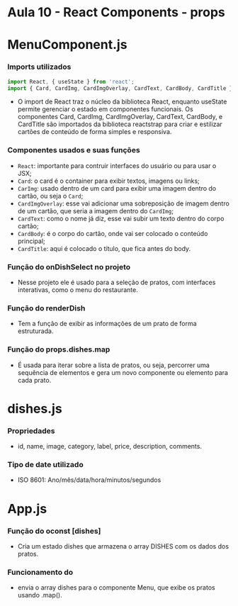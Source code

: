 # Aula 10 - React Components - props

# MenuComponent.js

### Imports utilizados

```js
import React, { useState } from 'react'; 
import { Card, CardImg, CardImgOverlay, CardText, CardBody, CardTitle } from 'reactstrap';
```

- O import de React traz o núcleo da biblioteca React, enquanto useState permite gerenciar o estado em componentes funcionais. Os componentes Card, CardImg, CardImgOverlay, CardText, CardBody, e CardTitle são importados da biblioteca reactstrap para criar e estilizar cartões de conteúdo de forma simples e responsiva.

### Componentes usados e suas funções

- `React`: importante para contruir interfaces do usuário ou para usar o JSX;
- `Card`: o card é o container para exibir textos, imagens ou links;
- `CarImg`: usado dentro de um card para exibir uma imagem dentro do cartão, ou seja o `Card`;
- `CardImgOverlay`: esse vai adicionar uma sobreposição de imagem dentro de um cartão, que seria a imagem dentro do `CardImg`;
- `CardText`: como o nome já diz, esse vai subir um texto dentro do corpo cartão;
- `CardBody`: é o corpo do cartão, onde vai ser colocado o conteúdo principal;
- `CardTitle`: aqui é colocado o título, que fica antes do body.

### Função do onDishSelect no projeto

- Nesse projeto ele é usado para a seleção de pratos, com interfaces interativas, como o menu do restaurante.
 
### Função do renderDish

- Tem a função de exibir as informações de um prato de forma estruturada.
 
### Função do props.dishes.map

-  É usada para iterar sobre a lista de pratos, ou seja, percorrer uma sequência de elementos e gera um novo componente ou elemento para cada prato.

# dishes.js

### Propriedades

- id, name, image, category, label, price, description, comments.

### Tipo de date utilizado

- ISO 8601: Ano/mês/data/hora/minutos/segundos

# App.js

### Função do oconst [dishes]

- Cria um estado dishes que armazena o array DISHES com os dados dos pratos.

### Funcionamento do <Menu dishes>

- envia o array dishes para o componente Menu, que exibe os pratos usando .map().